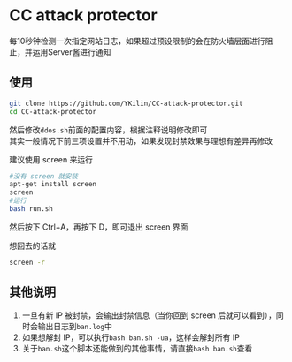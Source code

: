 # CC attack protector
每10秒钟检测一次指定网站日志，如果超过预设限制的会在防火墙层面进行阻止，并运用Server酱进行通知

## 使用
```bash
git clone https://github.com/YKilin/CC-attack-protector.git
cd CC-attack-protector
```

然后修改`ddos.sh`前面的配置内容，根据注释说明修改即可  
其实一般情况下前三项设置并不用动，如果发现封禁效果与理想有差异再修改

建议使用 screen 来运行
```bash
#没有 screen 就安装
apt-get install screen
screen
#运行
bash run.sh
```

然后按下 Ctrl+A，再按下 D，即可退出 screen 界面

想回去的话就
```bash
screen -r
```

## 其他说明
1. 一旦有新 IP 被封禁，会输出封禁信息（当你回到 screen 后就可以看到），同时会输出日志到`ban.log`中
1. 如果想解封 IP，可以执行`bash ban.sh -ua`，这样会解封所有 IP
1. 关于`ban.sh`这个脚本还能做到的其他事情，请直接`bash ban.sh`查看

